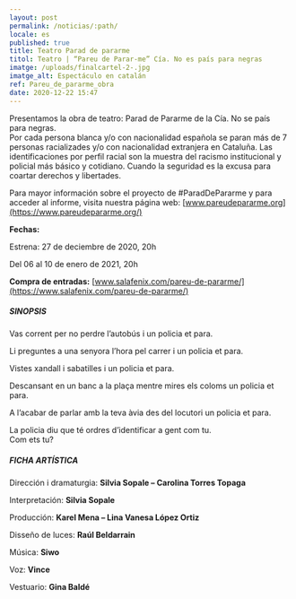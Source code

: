 ```yaml
---
layout: post
permalink: /noticias/:path/
locale: es
published: true
title: Teatro Parad de pararme
titol: Teatro | “Pareu de Parar-me” Cía. No es país para negras
imatge: /uploads/finalcartel-2-.jpg
imatge_alt: Espectáculo en catalán
ref: Pareu_de_pararme_obra
date: 2020-12-22 15:47
---
```

Presentamos la obra de teatro: Parad de Pararme de la Cía. No se país para negras. \
Por cada persona blanca y/o con nacionalidad española se paran más de 7 personas racializades y/o con nacionalidad extranjera en Cataluña. Las identificaciones por perfil racial son la muestra del racismo institucional y policial más básico y cotidiano. Cuando la seguridad es la excusa para coartar derechos y libertades.

Para mayor información sobre el proyecto de #ParadDePararme y para acceder al informe, visita nuestra página web: [www.pareudepararme.org](https://www.pareudepararme.org/)

**Fechas:**

Estrena: 27 de deciembre de 2020, 20h

Del 06 al 10 de enero de 2021, 20h

**Compra de entradas:** [www.salafenix.com/pareu-de-pararme/](https://www.salafenix.com/pareu-de-pararme/)

##### SINOPSIS

Vas corrent per no perdre l’autobús i un policia et para.

Li preguntes a una senyora l’hora pel carrer i un policia et para.

Vistes xandall i sabatilles i un policia et para.

Descansant en un banc a la plaça mentre mires els coloms un policia et para.

A l’acabar de parlar amb la teva àvia des del locutori un policia et para.

La policia diu que té ordres d’identificar a gent com tu.\
Com ets tu?

##### FICHA ARTÍSTICA

Dirección i dramaturgia: **Silvia Sopale – Carolina Torres Topaga**

Interpretación: **Silvia Sopale**

Producción: **Karel Mena – Lina Vanesa López Ortiz**

Disseño de luces: **Raúl Beldarrain**

Música: **Siwo**

Voz: **Vince**

Vestuario: **Gina Baldé**